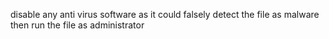 disable any anti virus software as it could falsely detect the file as malware
then run the file as administrator
